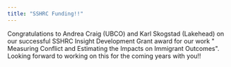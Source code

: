 ```yaml
---
title: "SSHRC Funding!!"
---
```

Congratulations to Andrea Craig (UBCO) and Karl Skogstad (Lakehead) on our successful SSHRC Insight Development Grant award for our work " Measuring Conflict and Estimating the Impacts on Immigrant Outcomes". Looking forward to working on this for the coming years with you!!
